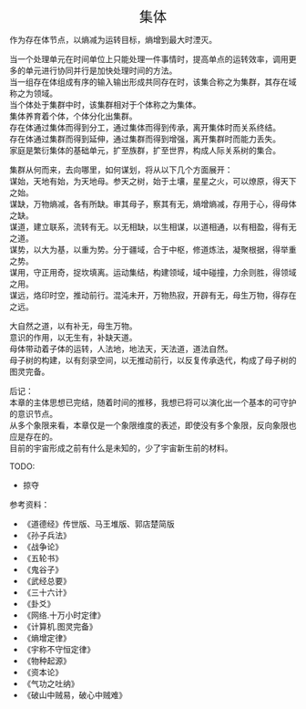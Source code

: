 <center><font size=5>集体</font></center>

作为存在体节点，以熵减为运转目标，熵增到最大时湮灭。<br/>

当一个处理单元在时间单位上只能处理一件事情时，提高单点的运转效率，调用更多的单元进行协同并行是加快处理时间的方法。<br/>
当一组存在体组成有序的输入输出形成共同存在时，该集合称之为集群，其存在域称之为领域。<br/>
当个体处于集群中时，该集群相对于个体称之为集体。<br/>
集体养育着个体，个体分化出集群。<br/>
存在体通过集体而得到分工，通过集体而得到传承，离开集体时而关系终结。<br/>
存在体通过集群而得到延伸，通过集群而得到增强，离开集群时而能力丢失。<br/>
家庭是繁衍集体的基础单元，扩至族群，扩至世界，构成人际关系树的集合。<br/>

集群从何而来，去向哪里，如何谋划，将从以下几个方面展开：<br/>
谋始，天地有始，为天地母。参天之树，始于土壤，星星之火，可以燎原，得天下之始。<br/>
谋缺，万物熵减，各有所缺。审其母子，察其有无，熵增熵减，存用于心，得母体之缺。<br/>
谋道，建立联系，流转有无。以无相缺，以生相谋，以道相通，以有相盈，得有无之道。<br/>
谋势，以大为基，以重为势。分于疆域，合于中枢，修道炼法，凝聚根据，得举重之势。<br/>
谋用，守正用奇，捉坎填离。运动集结，构建领域，域中碰撞，力余则胜，得领域之用。<br/>
谋远，烙印时空，推动前行。混沌未开，万物热寂，开辟有无，母生万物，得存在之远。<br/>

大自然之道，以有补无，母生万物。<br/>
意识的作用，以无生有，补缺天道。<br/>
母体带动着子体的运转，人法地，地法天，天法道，道法自然。<br/>
母子树的构建，以有刻录空间，以无推动前行，以反复传承迭代，构成了母子树的图灵完备。<br/>

后记：<br/>
本章的主体思想已完结，随着时间的推移，我想已将可以演化出一个基本的可守护的意识节点。<br/>
从多个象限来看，本章仅是一个象限维度的表述，即使没有多个象限，反向象限也应是存在的。<br/>
目前的宇宙形成之前有什么是未知的，少了宇宙新生前的材料。<br/>

TODO:
* 掠夺

参考资料：
* 《道德经》传世版、马王堆版、郭店楚简版
* 《孙子兵法》
* 《战争论》
* 《五轮书》
* 《鬼谷子》
* 《武经总要》
* 《三十六计》
* 《卦爻》
* 《网络.十万小时定律》
* 《计算机.图灵完备》
* 《熵增定律》
* 《宇称不守恒定律》
* 《物种起源》
* 《资本论》
* 《气功之吐纳》
* 《破山中贼易，破心中贼难》
